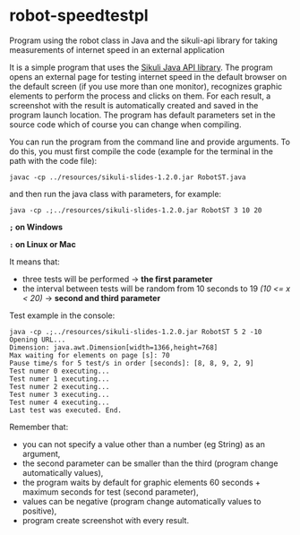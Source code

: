 # robot-speedtestpl
Program using the robot class in Java and the sikuli-api library for taking measurements of internet speed in an external application

It is a simple program that uses the [Sikuli Java API library](https://code.google.com/archive/p/sikuli-api/). The program opens an external page for testing internet speed in the default browser on the default screen (if you use more than one monitor), recognizes graphic elements to perform the process and clicks on them. For each result, a screenshot with the result is automatically created and saved in the program launch location. The program has default parameters set in the source code which of course you can change when compiling.


You can run the program from the command line and provide arguments. To do this, you must first compile the code (example for the terminal in the path with the code file):

`javac -cp ../resources/sikuli-slides-1.2.0.jar RobotST.java`

and then run the java class with parameters, for example:

`java -cp .;../resources/sikuli-slides-1.2.0.jar RobotST 3 10 20`

**`;` on Windows**

**`:` on Linux or Mac**

It means that:
- three tests will be performed -> **the first parameter**
- the interval between tests will be random from 10 seconds to 19 *(10 <= x < 20)* -> **second and third parameter**

Test example in the console:
```
java -cp .;../resources/sikuli-slides-1.2.0.jar RobotST 5 2 -10
Opening URL...
Dimension: java.awt.Dimension[width=1366,height=768]
Max waiting for elements on page [s]: 70
Pause time/s for 5 test/s in order [seconds]: [8, 8, 9, 2, 9]
Test numer 0 executing...
Test numer 1 executing...
Test numer 2 executing...
Test numer 3 executing...
Test numer 4 executing...
Last test was executed. End.
```

Remember that:
- you can not specify a value other than a number (eg String) as an argument,
- the second parameter can be smaller than the third (program change automatically values),
- the program waits by default for graphic elements 60 seconds + maximum seconds for test (second parameter),
- values can be negative (program change automatically values to positive),
- program create screenshot with every result.